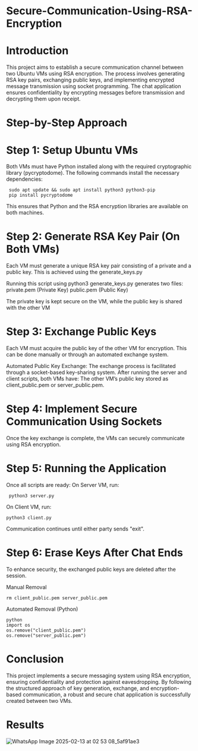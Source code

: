 # Secure-Communication-Using-RSA-Encryption
# Introduction
This project aims to establish a secure communication channel between two Ubuntu VMs using RSA encryption. The process involves generating RSA key pairs, exchanging public keys, and implementing encrypted message transmission using socket programming. The chat application ensures confidentiality by encrypting messages before transmission and decrypting them upon receipt.

# Step-by-Step Approach
# Step 1: Setup Ubuntu VMs
Both VMs must have Python installed along with the required cryptographic library (pycryptodome). The following commands install the necessary dependencies:

     sudo apt update && sudo apt install python3 python3-pip
     pip install pycryptodome

This ensures that Python and the RSA encryption libraries are available on both machines.
# Step 2: Generate RSA Key Pair (On Both VMs)
Each VM must generate a unique RSA key pair consisting of a private and a public key. This is achieved using the generate_keys.py

Running this script using python3 generate_keys.py generates two files:
private.pem (Private Key)
public.pem (Public Key)

The private key is kept secure on the VM, while the public key is shared with the other VM
# Step 3: Exchange Public Keys
Each VM must acquire the public key of the other VM for encryption. This can be done manually or through an automated exchange system.

Automated Public Key Exchange:
The exchange process is facilitated through a socket-based key-sharing system.
After running the server and client scripts, both VMs have:
The other VM’s public key stored as client_public.pem or server_public.pem.
# Step 4: Implement Secure Communication Using Sockets
Once the key exchange is complete, the VMs can securely communicate using RSA encryption.
# Step 5: Running the Application
Once all scripts are ready:
On Server VM, run:

     python3 server.py
On Client VM, run:

    python3 client.py

Communication continues until either party sends "exit".

# Step 6: Erase Keys After Chat Ends
To enhance security, the exchanged public keys are deleted after the session.

Manual Removal

    rm client_public.pem server_public.pem
Automated Removal (Python)
 
    python
    import os
    os.remove("client_public.pem")
    os.remove("server_public.pem")

# Conclusion
This project implements a secure messaging system using RSA encryption, ensuring confidentiality and protection against eavesdropping. By following the structured approach of key generation, exchange, and encryption-based communication, a robust and secure chat application is successfully created between two VMs.

# Results
![WhatsApp Image 2025-02-13 at 02 53 08_5af91ae3](https://github.com/user-attachments/assets/5f50b305-8b4d-4e1a-863a-7ba3d4245db6)

